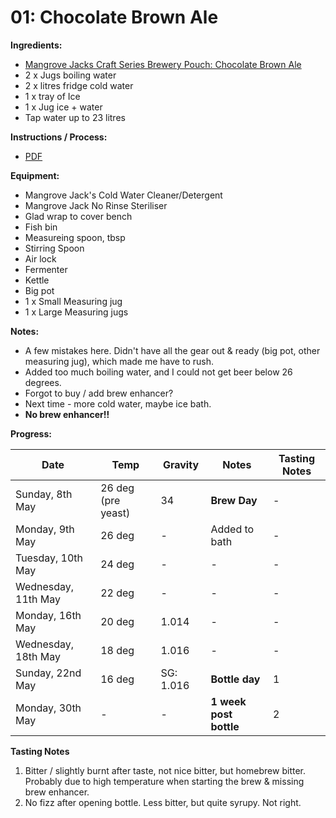 # 01: Chocolate Brown Ale

**Ingredients:**
* [Mangrove Jacks Craft Series Brewery Pouch: Chocolate Brown Ale](http://mangrovejacks.com/collections/craft-series-brewery-pouch/products/mangrove-jacks-craft-series-nut-brown-ale-pouch)
* 2 x Jugs boiling water
* 2 x litres fridge cold water
* 1 x tray of Ice
* 1 x Jug ice + water
* Tap water up to 23 litres

**Instructions / Process:**
* [PDF](https://cdn.shopify.com/s/files/1/0195/8620/files/MJ_CRAFT_A4_ALES_INSTRUCTIONS.pdf?17187681017083048981)

**Equipment:**
* Mangrove Jack's Cold Water Cleaner/Detergent
* Mangrove Jack No Rinse Steriliser 
* Glad wrap to cover bench
* Fish bin
* Measureing spoon, tbsp
* Stirring Spoon
* Air lock
* Fermenter
* Kettle
* Big pot
* 1 x Small Measuring jug
* 1 x Large Measuring jugs

**Notes:**
* A few mistakes here. Didn't have all the gear out & ready (big pot, other measuring jug), which made me have to rush.
* Added too much boiling water, and I could not get beer below 26 degrees.
* Forgot to buy / add brew enhancer?
* Next time - more cold water, maybe ice bath.
* **No brew enhancer!!**

**Progress:**

| Date | Temp | Gravity | Notes | Tasting Notes |
| -- | -- | -- | -- | -- |
| Sunday, 8th May | 26 deg (pre yeast) | 34 | **Brew Day** | - |
| Monday, 9th May | 26 deg | - | Added to bath | - |
| Tuesday, 10th May | 24 deg | - | - | - |
| Wednesday, 11th May | 22 deg | - | - | - |
| Monday, 16th May | 20 deg | 1.014 | - | - |
| Wednesday, 18th May | 18 deg | 1.016 | - | - |
| Sunday, 22nd May | 16 deg | SG: 1.016 | **Bottle day** | 1 |
| Monday, 30th May | - | - | **1 week post bottle** | 2 |


**Tasting Notes**
1. Bitter / slightly burnt after taste, not nice bitter, but homebrew bitter. Probably due to high temperature when starting the brew & missing brew enhancer.
2. No fizz after opening bottle. Less bitter, but quite syrupy. Not right.